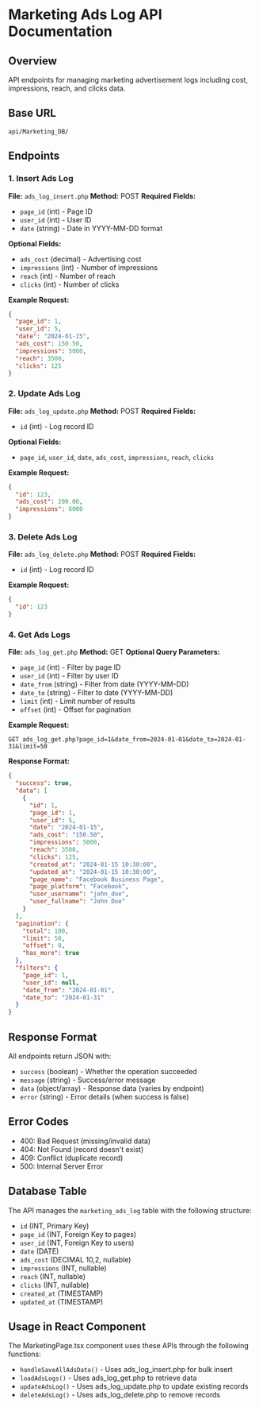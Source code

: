 # Marketing Ads Log API Documentation

## Overview
API endpoints for managing marketing advertisement logs including cost, impressions, reach, and clicks data.

## Base URL
`api/Marketing_DB/`

## Endpoints

### 1. Insert Ads Log
**File:** `ads_log_insert.php`
**Method:** POST
**Required Fields:**
- `page_id` (int) - Page ID
- `user_id` (int) - User ID
- `date` (string) - Date in YYYY-MM-DD format

**Optional Fields:**
- `ads_cost` (decimal) - Advertising cost
- `impressions` (int) - Number of impressions
- `reach` (int) - Number of reach
- `clicks` (int) - Number of clicks

**Example Request:**
```json
{
  "page_id": 1,
  "user_id": 5,
  "date": "2024-01-15",
  "ads_cost": 150.50,
  "impressions": 5000,
  "reach": 3500,
  "clicks": 125
}
```

### 2. Update Ads Log
**File:** `ads_log_update.php`
**Method:** POST
**Required Fields:**
- `id` (int) - Log record ID

**Optional Fields:**
- `page_id`, `user_id`, `date`, `ads_cost`, `impressions`, `reach`, `clicks`

**Example Request:**
```json
{
  "id": 123,
  "ads_cost": 200.00,
  "impressions": 6000
}
```

### 3. Delete Ads Log
**File:** `ads_log_delete.php`
**Method:** POST
**Required Fields:**
- `id` (int) - Log record ID

**Example Request:**
```json
{
  "id": 123
}
```

### 4. Get Ads Logs
**File:** `ads_log_get.php`
**Method:** GET
**Optional Query Parameters:**
- `page_id` (int) - Filter by page ID
- `user_id` (int) - Filter by user ID
- `date_from` (string) - Filter from date (YYYY-MM-DD)
- `date_to` (string) - Filter to date (YYYY-MM-DD)
- `limit` (int) - Limit number of results
- `offset` (int) - Offset for pagination

**Example Request:**
```
GET ads_log_get.php?page_id=1&date_from=2024-01-01&date_to=2024-01-31&limit=50
```

**Response Format:**
```json
{
  "success": true,
  "data": [
    {
      "id": 1,
      "page_id": 1,
      "user_id": 5,
      "date": "2024-01-15",
      "ads_cost": "150.50",
      "impressions": 5000,
      "reach": 3500,
      "clicks": 125,
      "created_at": "2024-01-15 10:30:00",
      "updated_at": "2024-01-15 10:30:00",
      "page_name": "Facebook Business Page",
      "page_platform": "Facebook",
      "user_username": "john_doe",
      "user_fullname": "John Doe"
    }
  ],
  "pagination": {
    "total": 100,
    "limit": 50,
    "offset": 0,
    "has_more": true
  },
  "filters": {
    "page_id": 1,
    "user_id": null,
    "date_from": "2024-01-01",
    "date_to": "2024-01-31"
  }
}
```

## Response Format
All endpoints return JSON with:
- `success` (boolean) - Whether the operation succeeded
- `message` (string) - Success/error message
- `data` (object/array) - Response data (varies by endpoint)
- `error` (string) - Error details (when success is false)

## Error Codes
- 400: Bad Request (missing/invalid data)
- 404: Not Found (record doesn't exist)
- 409: Conflict (duplicate record)
- 500: Internal Server Error

## Database Table
The API manages the `marketing_ads_log` table with the following structure:
- `id` (INT, Primary Key)
- `page_id` (INT, Foreign Key to pages)
- `user_id` (INT, Foreign Key to users)
- `date` (DATE)
- `ads_cost` (DECIMAL 10,2, nullable)
- `impressions` (INT, nullable)
- `reach` (INT, nullable)
- `clicks` (INT, nullable)
- `created_at` (TIMESTAMP)
- `updated_at` (TIMESTAMP)

## Usage in React Component
The MarketingPage.tsx component uses these APIs through the following functions:
- `handleSaveAllAdsData()` - Uses ads_log_insert.php for bulk insert
- `loadAdsLogs()` - Uses ads_log_get.php to retrieve data
- `updateAdsLog()` - Uses ads_log_update.php to update existing records
- `deleteAdsLog()` - Uses ads_log_delete.php to remove records